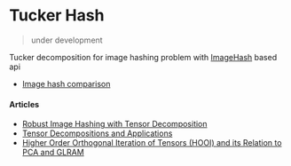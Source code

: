 # Tucker Hash
> under development

Tucker decomposition for image hashing problem with [ImageHash](https://github.com/JohannesBuchner/imagehash) based api

* [Image hash comparison](./notebooks/hash_test.md)  

#### Articles
* [Robust Image Hashing with Tensor Decomposition](https://ieeexplore.ieee.org/stamp/stamp.jsp?arnumber=8360464)  
* [Tensor Decompositions and Applications](https://pdfs.semanticscholar.org/1d0f/25989452abbbc8feaf00a034ff110fc4b350.pdf)  
* [Higher Order Orthogonal Iteration of Tensors (HOOI) and its Relation to PCA and GLRAM](https://www-users.cs.umn.edu/~saad/PDF/umsi-2006-132.pdf)  
